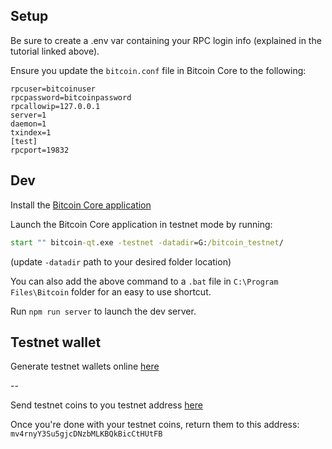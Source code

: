 ## Setup

Be sure to create a .env var containing your RPC login info (explained in the tutorial linked above).

Ensure you update the `bitcoin.conf` file in Bitcoin Core to the following:

```
rpcuser=bitcoinuser
rpcpassword=bitcoinpassword
rpcallowip=127.0.0.1
server=1
daemon=1
txindex=1
[test]
rpcport=19832
```

## Dev

Install the [Bitcoin Core application](https://bitcoin.org/en/bitcoin-core/)

Launch the Bitcoin Core application in testnet mode by running:

```bat
start "" bitcoin-qt.exe -testnet -datadir=G:/bitcoin_testnet/
```

(update `-datadir` path to your desired folder location)

You can also add the above command to a `.bat` file in `C:\Program Files\Bitcoin` folder for an easy to use shortcut.

Run `npm run server` to launch the dev server.

## Testnet wallet

Generate testnet wallets online [here](https://bitcoinpaperwallet.com/bitcoinpaperwallet/generate-wallet.html?design=alt-testnet)

--

Send testnet coins to you testnet address [here](https://coinfaucet.eu/en/btc-testnet/)

Once you're done with your testnet coins, return them to this address: `mv4rnyY3Su5gjcDNzbMLKBQkBicCtHUtFB`